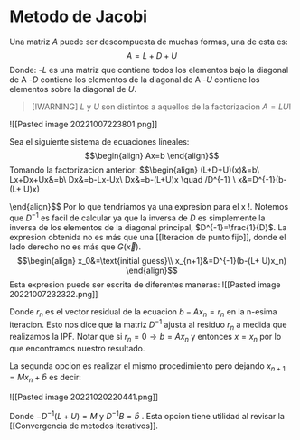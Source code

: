 # Metodo de Jacobi

Una matriz $A$ puede ser descompuesta de muchas formas, una de esta es:
$$A=L+D+U$$
Donde: 
-$L$ es una matriz que contiene todos los elementos bajo la diagonal de A
-$D$ contiene los elementos de la diagonal de A
-$U$ contiene los elementos sobre la diagonal de $U$.

>[!WARNING] $L$ y $U$ son distintos a aquellos de la factorizacion $A= LU$!

![[Pasted image 20221007223801.png]]

Sea el siguiente sistema de ecuaciones lineales:
$$\begin{align}
Ax=b
\end{align}$$
Tomando la factorizacion anterior:
$$\begin{align}
(L+D+U)(x)&=b\\
Lx+Dx+Ux&=b\\
Dx&=b-Lx-Ux\\
Dx&=b-(L+U)x \quad /D^{-1} \\
x&=D^{-1}(b-(L+ U)x)

\end{align}$$
Por lo que tendriamos ya una expresion para el x !. 
Notemos que $D^{-1}$ es facil de calcular ya que la inversa de $D$ es simplemente la inversa de los elementos de la diagonal principal, $D^{-1}=\frac{1}{D}$.
La expresion obtenida no es más que una [[Iteracion de punto fijo]], donde el lado derecho no es más que $G(\vec{x})$.
$$\begin{align}
x_0&=\text{initial guess}\\
x_{n+1}&=D^{-1}(b-(L+ U)x_n)
\end{align}$$
Esta expresion puede ser escrita de diferentes maneras:
![[Pasted image 20221007232322.png]]

Donde $r_n$ es el vector residual de la ecuacion $b-Ax_n=r_n$ en la n-esima iteracion. Esto nos dice que la matriz $D^{-1}$ ajusta al residuo $r_n$ a medida que realizamos la IPF. Notar que si $r_n=0\rightarrow b=Ax_n$ y entonces $x=x_n$ por lo que encontramos nuestro resultado.


La segunda opcion es realizar el mismo procedimiento pero dejando $x_{n+1}=Mx_n+\hat{b}$ es decir:

![[Pasted image 20221020220441.png]]

Donde $-D^{-1}(L+U) = M$ y $D^{-1}B=\hat{b}$ .
Esta opcion tiene utilidad al revisar la [[Convergencia de metodos iterativos]].